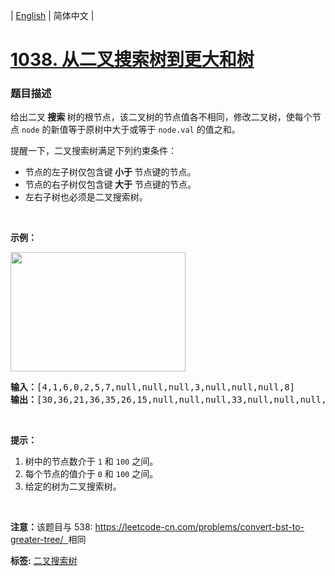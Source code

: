 | [English](README_EN.md) | 简体中文 |

# [1038. 从二叉搜索树到更大和树](https://leetcode-cn.com/problems/binary-search-tree-to-greater-sum-tree)
 ### 题目描述
<p>给出二叉<strong> 搜索 </strong>树的根节点，该二叉树的节点值各不相同，修改二叉树，使每个节点 <code>node</code>&nbsp;的新值等于原树中大于或等于&nbsp;<code>node.val</code>&nbsp;的值之和。</p>

<p>提醒一下，二叉搜索树满足下列约束条件：</p>

<ul>
	<li>节点的左子树仅包含键<strong> 小于 </strong>节点键的节点。</li>
	<li>节点的右子树仅包含键<strong> 大于</strong> 节点键的节点。</li>
	<li>左右子树也必须是二叉搜索树。</li>
</ul>

<p>&nbsp;</p>

<p><strong>示例：</strong></p>

<p><strong><img alt="" src="https://assets.leetcode-cn.com/aliyun-lc-upload/uploads/2019/05/03/tree.png" style="height: 191px; width: 280px;"></strong></p>

<pre><strong>输入：</strong>[4,1,6,0,2,5,7,null,null,null,3,null,null,null,8]
<strong>输出：</strong>[30,36,21,36,35,26,15,null,null,null,33,null,null,null,8]
</pre>

<p>&nbsp;</p>

<p><strong>提示：</strong></p>

<ol>
	<li>树中的节点数介于 <code>1</code> 和 <code>100</code> 之间。</li>
	<li>每个节点的值介于&nbsp;<code>0</code> 和&nbsp;<code>100</code>&nbsp;之间。</li>
	<li>给定的树为二叉搜索树。</li>
</ol>

<p>&nbsp;</p>

<p><strong>注意：</strong>该题目与 538:&nbsp;<a href="https://leetcode-cn.com/problems/convert-bst-to-greater-tree/">https://leetcode-cn.com/problems/convert-bst-to-greater-tree/&nbsp; </a>相同</p>

**标签:**  [二叉搜索树](https://leetcode-cn.com/tag/binary-search-tree) 
